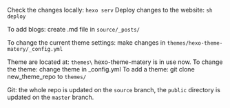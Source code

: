Check the changes locally:
  `hexo serv`
Deploy changes to the website:
  `sh deploy`

To add blogs:
  create .md file in `source/_posts/`

To change the current theme settings:
  make changes in `themes/hexo-theme-matery/_config.yml`

Theme are located at:
  `themes\`
hexo-theme-matery is in use now.
To change the theme:
  change theme in _config.yml
To add a theme:
  git clone new_theme_repo to `themes/`

Git:
  the whole repo is updated on the `source` branch,
  the `public` directory is updated on the `master` branch.

